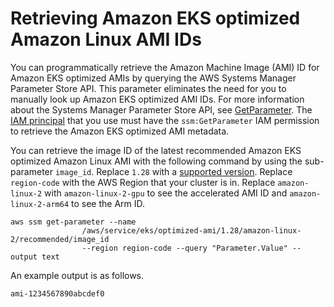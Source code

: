 # Retrieving Amazon EKS optimized Amazon Linux AMI IDs<a name="retrieve-ami-id"></a>

You can programmatically retrieve the Amazon Machine Image \(AMI\) ID for Amazon EKS optimized AMIs by querying the AWS Systems Manager Parameter Store API\. This parameter eliminates the need for you to manually look up Amazon EKS optimized AMI IDs\. For more information about the Systems Manager Parameter Store API, see [GetParameter](https://docs.aws.amazon.com/systems-manager/latest/APIReference/API_GetParameter.html)\. The [IAM principal](https://docs.aws.amazon.com/IAM/latest/UserGuide/id_roles_terms-and-concepts.html) that you use must have the `ssm:GetParameter` IAM permission to retrieve the Amazon EKS optimized AMI metadata\.

You can retrieve the image ID of the latest recommended Amazon EKS optimized Amazon Linux AMI with the following command by using the sub\-parameter `image_id`\. Replace `1.28` with a [supported version](platform-versions.md)\. Replace `region-code` with the AWS Region that your cluster is in\. Replace `amazon-linux-2` with `amazon-linux-2-gpu` to see the accelerated AMI ID and `amazon-linux-2-arm64` to see the Arm ID\.

```
aws ssm get-parameter --name
                /aws/service/eks/optimized-ami/1.28/amazon-linux-2/recommended/image_id
                --region region-code --query "Parameter.Value" --output text
```

An example output is as follows\.

```
ami-1234567890abcdef0
```